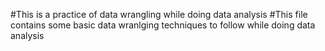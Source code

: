 #This is a practice of data wrangling while doing data analysis 
#This file contains some basic data wranlging techniques to follow while doing data analysis

